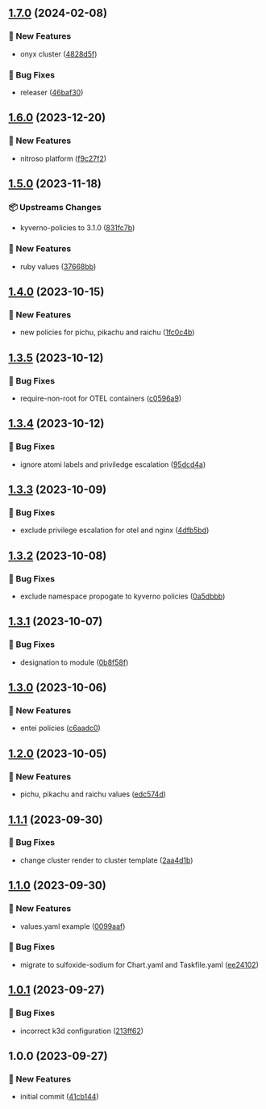 ## [1.7.0](https://github.com/AtomiCloud/sulfoxide.sodium/compare/v1.6.0...v1.7.0) (2024-02-08)


### 🚀 New Features

* onyx cluster ([4828d5f](https://github.com/AtomiCloud/sulfoxide.sodium/commit/4828d5fc5a81211177fc20ad739851fd5424451e))


### 🐛 Bug Fixes

* releaser ([46baf30](https://github.com/AtomiCloud/sulfoxide.sodium/commit/46baf30634094630fc43a15f6d0c0eb44ec7dbde))

## [1.6.0](https://github.com/AtomiCloud/sulfoxide.sodium/compare/v1.5.0...v1.6.0) (2023-12-20)


### 🚀 New Features

* nitroso platform ([f9c27f2](https://github.com/AtomiCloud/sulfoxide.sodium/commit/f9c27f2a66a29ade2543571566bd7005216fca30))

## [1.5.0](https://github.com/AtomiCloud/sulfoxide.sodium/compare/v1.4.0...v1.5.0) (2023-11-18)


### 📦 Upstreams Changes

* kyverno-policies to 3.1.0 ([831fc7b](https://github.com/AtomiCloud/sulfoxide.sodium/commit/831fc7be75f086914ca7736af87e4b4c77807673))


### 🚀 New Features

* ruby values ([37668bb](https://github.com/AtomiCloud/sulfoxide.sodium/commit/37668bb9817de91f85bdff2ca24950191a87d31e))

## [1.4.0](https://github.com/AtomiCloud/sulfoxide.sodium/compare/v1.3.5...v1.4.0) (2023-10-15)


### 🚀 New Features

* new policies for pichu, pikachu and raichu ([1fc0c4b](https://github.com/AtomiCloud/sulfoxide.sodium/commit/1fc0c4bea584af831d81752c1ef0cac20a654449))

## [1.3.5](https://github.com/AtomiCloud/sulfoxide.sodium/compare/v1.3.4...v1.3.5) (2023-10-12)


### 🐛 Bug Fixes

* require-non-root for OTEL containers ([c0596a9](https://github.com/AtomiCloud/sulfoxide.sodium/commit/c0596a9e29da0d563f478242c921bf756370f3c4))

## [1.3.4](https://github.com/AtomiCloud/sulfoxide.sodium/compare/v1.3.3...v1.3.4) (2023-10-12)


### 🐛 Bug Fixes

* ignore atomi labels and priviledge escalation ([95dcd4a](https://github.com/AtomiCloud/sulfoxide.sodium/commit/95dcd4a3b1f984e31c61c65e5d88dc59773beaec))

## [1.3.3](https://github.com/AtomiCloud/sulfoxide.sodium/compare/v1.3.2...v1.3.3) (2023-10-09)


### 🐛 Bug Fixes

* exclude privilege escalation for otel and nginx ([4dfb5bd](https://github.com/AtomiCloud/sulfoxide.sodium/commit/4dfb5bdd0780898de93fba079502284aaf287047))

## [1.3.2](https://github.com/AtomiCloud/sulfoxide.sodium/compare/v1.3.1...v1.3.2) (2023-10-08)


### 🐛 Bug Fixes

* exclude namespace propogate to kyverno policies ([0a5dbbb](https://github.com/AtomiCloud/sulfoxide.sodium/commit/0a5dbbb50c26adc2be76e7b6adb697577bfe2d60))

## [1.3.1](https://github.com/AtomiCloud/sulfoxide.sodium/compare/v1.3.0...v1.3.1) (2023-10-07)


### 🐛 Bug Fixes

* designation to module ([0b8f58f](https://github.com/AtomiCloud/sulfoxide.sodium/commit/0b8f58f02d11f1fea5750a3f3481598d685acda4))

## [1.3.0](https://github.com/AtomiCloud/sulfoxide.sodium/compare/v1.2.0...v1.3.0) (2023-10-06)


### 🚀 New Features

* entei policies ([c6aadc0](https://github.com/AtomiCloud/sulfoxide.sodium/commit/c6aadc0616385af272ce122572b2892a9791d89a))

## [1.2.0](https://github.com/AtomiCloud/sulfoxide.sodium/compare/v1.1.1...v1.2.0) (2023-10-05)


### 🚀 New Features

* pichu, pikachu and raichu values ([edc574d](https://github.com/AtomiCloud/sulfoxide.sodium/commit/edc574ddaa34bcb8bf60800efdb86fe199654bd0))

## [1.1.1](https://github.com/AtomiCloud/sulfoxide.sodium/compare/v1.1.0...v1.1.1) (2023-09-30)


### 🐛 Bug Fixes

* change cluster render to cluster template ([2aa4d1b](https://github.com/AtomiCloud/sulfoxide.sodium/commit/2aa4d1bfd6526d49f0156607f340dbf71988f831))

## [1.1.0](https://github.com/AtomiCloud/sulfoxide.sodium/compare/v1.0.1...v1.1.0) (2023-09-30)


### 🚀 New Features

* values.yaml example ([0099aaf](https://github.com/AtomiCloud/sulfoxide.sodium/commit/0099aaf65541810d9d27978606b383bdb49baffb))


### 🐛 Bug Fixes

* migrate to sulfoxide-sodium for Chart.yaml and Taskfile.yaml ([ee24102](https://github.com/AtomiCloud/sulfoxide.sodium/commit/ee24102f5c3be596d6f1cf8b8bd976f4f90a6e20))

## [1.0.1](https://github.com/AtomiCloud/sulfoxide.sodium/compare/v1.0.0...v1.0.1) (2023-09-27)


### 🐛 Bug Fixes

* incorrect k3d configuration ([213ff62](https://github.com/AtomiCloud/sulfoxide.sodium/commit/213ff6235eaa9d1a882a978155dcf745e83bef22))

## 1.0.0 (2023-09-27)


### 🚀 New Features

* initial commit ([41cb144](https://github.com/AtomiCloud/sulfoxide.sodium/commit/41cb14429a417da0f4eaf1208508742f92a3224b))
